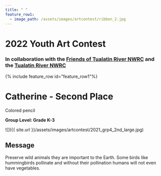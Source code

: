 ```yaml
---
title: " "
feature_row1:
  - image_path: /assets/images/artcontest/ribbon_2.jpg
---
```


# 2022 Youth Art Contest

### In collaboration with the [Friends of Tualatin River NWRC](https://fotr.wildapricot.org/) and the [Tualatin River NWRC](https://www.fws.gov/refuge/Tualatin_River/)

{% include feature_row id="feature_row1"%}

# Catherine - Second Place  
Colored pencil  

**Group Level: Grade K-3**  

![]({{ site.url }}/assets/images/artcontest/2021_grp4_2nd_large.jpg)

## Message

Preserve wild animals they are important to the Earth. Some birds like hummingbirds pollinate and without their pollination humans will not even have vegetables.
